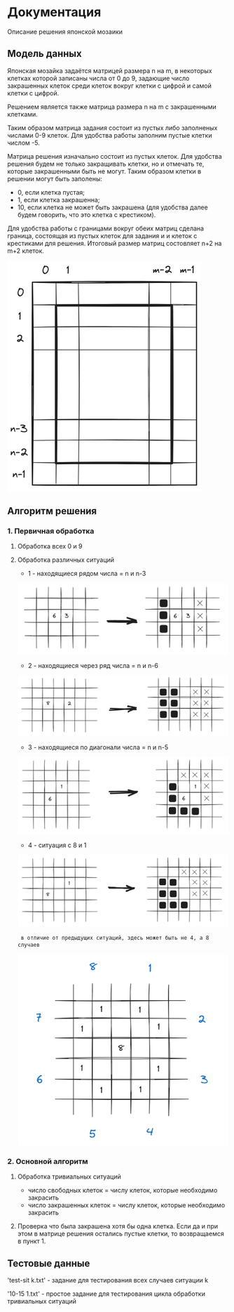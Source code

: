 # Документация

Описание решения японской мозаики

## Модель данных

Японская мозайка задаётся матрицей размера n на m, в некоторых клетках которой записаны числа от 0 до 9, задающие число закрашенных клеток среди клеток вокруг клетки с цифрой и самой клетки с цифрой.

Решением является также матрица размера n на m с закрашенными клетками.

Таким образом матрица задания состоит из пустых либо заполненых числами 0-9 клеток. Для удобства работы заполним пустые клетки числом -5.

Матрица решения изначально состоит из пустых клеток. Для удобства решения будем не только закращивать клетки, но и отмечать те, которые закрашенными быть не могут. Таким образом клетки в решении могут быть заполены:

- 0, если клетка пустая;
- 1, если клетка закрашенна;
- 10, если клетка не может быть закрашена (для удобства далее будем говорить, что это клетка с крестиком).

Для удобства работы с границами вокруг обеих матриц сделана граница, состоящая из пустых клеток для задания и и клеток с крестиками для решения. Итоговый размер матриц состовляет n+2 на m+2 клеток.

![alt text](documentation/поле.png)

## Алгоритм решения

### 1. Первичная обработка

1. Обработка всех 0 и 9

2. Обработка различных ситуаций

    - 1 - находящиеся рядом числа = n и n-3

    ![alt text](documentation/ситуация_1.png)

    - 2 - находящиеся через ряд числа = n и n-6

    ![alt text](documentation/ситуация_2.png)

    - 3 - находящиеся по диагонали числа = n и n-5

    ![alt text](documentation/ситуация_3.png)

    - 4 - ситуация с 8 и 1

    ![alt text](documentation/ситуация_4.png)

        в отличие от предыдущих ситуаций, здесь может быть не 4, а 8 случаев

    ![alt text](documentation/ситуация_4_случаи.png)

### 2. Основной алгоритм

1. Обработка тривиальных ситуаций

    - число свободных клеток = числу клеток, которые необходимо закрасить
    - число закрашенных клеток = числу клеток, которые необходимо закрасить

2. Проверка что была закрашена хотя бы одна клетка. Если да и при этом в матрице решения остались пустые клетки, то возвращаемся в пункт 1.

## Тестовые данные

'test-sit k.txt' - задание для тестирования всех случаев ситуации k 

'10-15 1.txt' - простое задание для тестирования цикла обработки тривиальных ситуаций